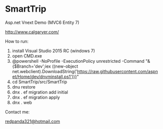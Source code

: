 # SmartTrip
Asp.net Vnext Demo (MVC6 Entity 7)

http://www.calgaryer.com/

How to run:

1. install Visual Studio 2015 RC (windows 7)
2. open CMD.exe
3. @powershell -NoProfile -ExecutionPolicy unrestricted -Command "&{$Branch='dev';iex ((new-object net.webclient).DownloadString('https://raw.githubusercontent.com/aspnet/Home/dev/dnvminstall.ps1'))}"
4. cd SmartTrip/src/SmartTrip
5. dnu restore
6. dnx . ef migration add initial
7. dnx . ef migration apply
8. dnx . web

Contact me:

    
  redpanda321@hotmail.com
    
 

